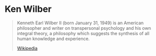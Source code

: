 # Ken Wilber

> Kenneth Earl Wilber II (born January 31, 1949) is an American philosopher and writer on transpersonal psychology and his own integral theory, a philosophy which suggests the synthesis of all human knowledge and experience.
>
> [Wikipedia](https://en.wikipedia.org/wiki/Ken%20Wilber)